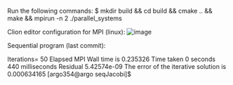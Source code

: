 Run the following commands:
$ mkdir build && cd build && cmake .. && make && mpirun -n 2 ./parallel_systems

Clion editor configuration for MPI (linux):
![image](https://user-images.githubusercontent.com/51324239/188848801-9861b1e1-24ec-486d-a8ae-3c19d819cfab.png)



Sequential program (last commit):

Iterations= 50 Elapsed MPI Wall time is 0.235326
Time taken 0 seconds 440 milliseconds
Residual 5.42574e-09
The error of the iterative solution is 0.000634165
[argo354@argo seqJacobi]$ 
